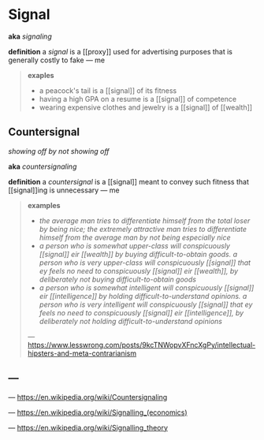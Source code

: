# Signal

**aka** _signaling_

**definition** a _signal_ is a [[proxy]] used for advertising purposes that is generally costly to fake &mdash; me

> **exaples**
>
> - a peacock's tail is a [[signal]] of its fitness
> - having a high GPA on a resume is a [[signal]] of competence
> - wearing expensive clothes and jewelry is a [[signal]] of [[wealth]]

## Countersignal

_showing off by not showing off_

**aka** _countersignaling_

**definition** a _countersignal_ is a [[signal]] meant to convey such fitness that [[signal]]ing is unnecessary &mdash; me

> **examples**
>
> - _the average man tries to differentiate himself from the total loser by being nice; the extremely attractive man tries to differentiate himself from the average man by not being especially nice_
> - _a person who is somewhat upper-class will conspicuously [[signal]] eir [[wealth]] by buying difficult-to-obtain goods. a person who is very upper-class will conspicuously [[signal]] that ey feels no need to conspicuously [[signal]] eir [[wealth]], by deliberately not buying difficult-to-obtain goods_
> - _a person who is somewhat intelligent will conspicuously [[signal]] eir [[intelligence]] by holding difficult-to-understand opinions. a person who is very intelligent will conspicuously [[signal]] that ey feels no need to conspicuously [[signal]] eir [[intelligence]], by deliberately not holding difficult-to-understand opinions_
>
> &mdash; <https://www.lesswrong.com/posts/9kcTNWopvXFncXgPy/intellectual-hipsters-and-meta-contrarianism>

## &mdash;

&mdash; <https://en.wikipedia.org/wiki/Countersignaling>

&mdash; <https://en.wikipedia.org/wiki/Signalling_(economics)>

&mdash; <https://en.wikipedia.org/wiki/Signalling_theory>
